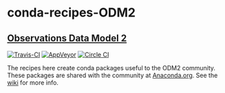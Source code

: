 # conda-recipes-ODM2

## [Observations Data Model 2](https://github.com/ODM2)


[![Travis-CI](https://travis-ci.org/ODM2/conda-recipes-ODM2.svg?branch=master)](https://travis-ci.org/ODM2/conda-recipes-ODM2)
[![AppVeyor](https://ci.appveyor.com/api/projects/status/y9m7n5hut6ruwyp7/branch/master?svg=true)](https://ci.appveyor.com/project/ocefpaf/conda-recipes-odm2/branch/master)
[![Circle CI](https://circleci.com/gh/ODM2/conda-recipes-ODM2.svg?style=svg)](https://circleci.com/gh/ODM2/conda-recipes-ODM2)

The recipes here create conda packages useful to the ODM2 community.
These packages are shared with the community at
[Anaconda.org](https://anaconda.org/ODM2).
See the [wiki](https://github.com/ODM2/conda-recipes-ODM2/wiki) for more info.
